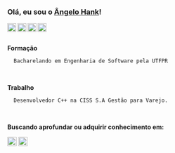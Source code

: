   ### Olá, eu sou o [Ângelo Hank](https://www.linkedin.com/in/angelohank/)!
  
  <a href="https://intagram.com/angelohank">
    <img src="https://upload.wikimedia.org/wikipedia/commons/thumb/a/a5/Instagram_icon.png/2048px-Instagram_icon.png" width="20px" align="left" alt="instagram | angelo hank">
  </a>
  <a href="https://twitter.com/angeloohank">
    <img src="https://logodownload.org/wp-content/uploads/2014/09/twitter-logo-6.png" width="20px" align="left" alt="twitter | angelo hank">
  </a>
  <a href="https://www.linkedin.com/in/angelohank/">
    <img src="https://raw.githubusercontent.com/brunobertolini/brunobertolini/master/assets/linkedin.svg" align="left" width="20px" alt="linkedin | angelo hank">
  </a>
  <a href="https://t.me/angelohank">
    <img src="https://raw.githubusercontent.com/brunobertolini/brunobertolini/master/assets/telegram.svg" align="left" width="20px" alt="telegram | angelo hank">
  </a>
  <br>
  <br>
  
  **Formação**
```
  Bacharelando em Engenharia de Software pela UTFPR
```
<br>

**Trabalho**
```
  Desenvolvedor C++ na CISS S.A Gestão para Varejo.
```
<br>

**Buscando aprofundar ou adquirir conhecimento em:**

  <code><img height="21" src="https://brandslogos.com/wp-content/uploads/images/c-logo.png"></code>
  <code><img height="21" src="https://upload.wikimedia.org/wikipedia/commons/thumb/0/0b/Qt_logo_2016.svg/1280px-Qt_logo_2016.svg.png"></code>
  <!--<code><img height="21" src="https://cdn.iconscout.com/icon/free/png-256/css3-9-1175237.png"></code>
  <code><img height="21" src="https://angular.io/assets/images/logos/angular/angular.svg"></code> -->
